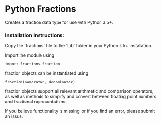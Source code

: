 # Python Fractions

Creates a fraction data type for use with Python 3.5+.

### Installation Instructions:

Copy the 'fractions' file to the 'Lib' folder in your Python 3.5+ installation.

Import the module using

    import fractions.fraction

fraction objects can be instantiated using

    fraction(numerator, denominator)

fraction objects support all relevant arithmetic and comparison operators, as well as methods to simplify and convert between floating point numbers and fractional representations.

If you believe functionality is missing, or if you find an error, please submit an issue.
